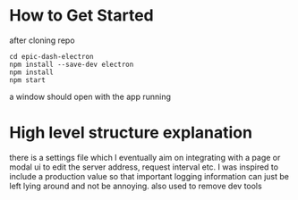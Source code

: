 # How to Get Started

after cloning repo 

```
cd epic-dash-electron
npm install --save-dev electron
npm install
npm start
```

a window should open with the app running

# High level structure explanation

there is a settings file which I eventually aim on integrating with a page or modal ui to edit the server address, request interval etc.
I was inspired to include a production value so that important logging information can just be left lying around and not be annoying. also used to remove dev tools